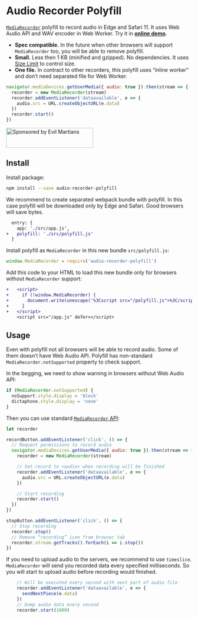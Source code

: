 # Audio Recorder Polyfill

[`MediaRecorder`] polyfill to record audio in Edge and Safari 11.
It uses Web Audio API and WAV encoder in Web Worker.
Try it in **[online demo].**

* **Spec compatible.** In the future when other browsers will support
  `MediaRecorder` too, you will be able to remove polyfill.
* **Small.** Less then 1 KB (minified and gzipped). No dependencies.
  It uses [Size Limit] to control size.
* **One file.** In contract to other recorders, this polyfill uses
  “inline worker” and don’t need separated file for Web Worker.

```js
navigator.mediaDevices.getUserMedia({ audio: true }).then(stream => {
  recorder = new MediaRecorder(stream)
  recorder.addEventListener('dataavailable', e => {
    audio.src = URL.createObjectURL(e.data)
  })
  recorder.start()
})
```

[`MediaRecorder`]: https://developers.google.com/web/updates/2016/01/mediarecorder
[online demo]:     https://ai.github.io/audio-recorder-polyfill/
[Size Limit]:      https://github.com/ai/size-limit

<a href="https://evilmartians.com/?utm_source=audio-recorder-polyfill">
  <img src="https://evilmartians.com/badges/sponsored-by-evil-martians.svg"
       alt="Sponsored by Evil Martians" width="236" height="54">
</a>

## Install

Install package:

```sh
npm install --save audio-recorder-polyfill
```

We recommend to create separated webpack bundle with polyfill. In this case
polyfill will be downloaded only by Edge and Safari. Good browsers will
save bytes.

```diff
  entry: {
    app: './src/app.js',
+   polyfill: './src/polyfill.js'
  }
```

Install polyfill as `MediaRecorder` in this new bundle `src/polyfill.js`:

```js
window.MediaRecorder = require('audio-recorder-polyfill')
```

Add this code to your HTML to load this new bundle only for browsers
without `MediaRecorder` support:

```diff
+   <script>
+     if (!window.MediaRecorder) {
+       document.write(unescape('%3Cscript src="/polyfill.js">%3C/script>'))
+     }
+   </script>
    <script src="/app.js" defer></script>
```

## Usage

Even with polyfill not all browsers will be able to record audio.
Some of them doesn’t have Web Audio API. Polyfill has non-standard
`MediaRecorder.notSupported` property to check support.

In the begging, we need to show warning in browsers without Web Audio API:

```js
if (MediaRecorder.notSupported) {
  noSupport.style.display = 'block'
  dictaphone.style.display = 'none'
}
```

Then you can use standard [`MediaRecorder` API]:

```js
let recorder

recordButton.addEventListener('click', () => {
  // Request permissions to record audio
  navigator.mediaDevices.getUserMedia({ audio: true }).then(stream => {
    recorder = new MediaRecorder(stream)

    // Set record to <audio> when recording will be finished
    recorder.addEventListener('dataavailable', e => {
      audio.src = URL.createObjectURL(e.data)
    })

    // Start recording
    recorder.start()
  })
})

stopButton.addEventListener('click', () => {
  // Stop recording
  recorder.stop()
  // Remove “recording” icon from browser tab
  recorder.stream.getTracks().forEach(i => i.stop())
})
```

If you need to upload audio to the servers, we recommend to use `timeslice`.
`MediaRecorder` will send you recorded data every specified milliseconds.
So you will start to upload audio before recording would finished.

```js
    // Will be executed every second with next part of audio file
    recorder.addEventListener('dataavailable', e => {
      sendNextPiece(e.data)
    })
    // Dump audio data every second
    recorder.start(1000)
```

[`MediaRecorder` API]: https://developer.mozilla.org/en-US/docs/Web/API/MediaStream_Recording_API/Using_the_MediaStream_Recording_API
